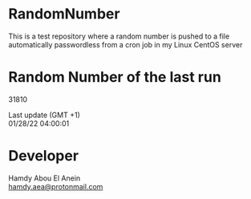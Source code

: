 # RandomNumber    
This is a test repository where a random number is pushed to a file automatically passwordless from a cron job in my Linux CentOS server    
# Random Number of the last run   
31810
      
Last update (GMT +1)    
01/28/22 04:00:01
# Developer    
Hamdy Abou El Anein   
hamdy.aea@protonmail.com
